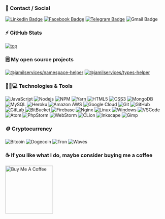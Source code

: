 ### 🚀 Contact / Social
[![Linkedin Badge](https://img.shields.io/badge/jamilservicos-0A66C2?style=for-the-badge&logo=linkedin&logoColor=white&link=https://www.linkedin.com/in/jamilservicos/)](https://www.linkedin.com/in/jamilservicos/)
[![Facebook Badge](https://img.shields.io/badge/jamilservicos-1877F2?style=for-the-badge&logo=facebook&logoColor=white&link=http://fb.com/jamilservicos/)](http://fb.com/jamilservicos/)
[![Telegram Badge](https://img.shields.io/badge/juliojamil-26A5E4?style=for-the-badge&logo=telegram&logoColor=white&link=https://t.me/juliojamil/)](https://t.me/juliojamil/)
![Gmail Badge](https://img.shields.io/badge/jamilservicos@gmail.com-EA4335?style=for-the-badge&logo=gmail&logoColor=white)


### ⚡ GitHub Stats
[![top](https://github-readme-stats-by-anuraghazra.vercel.app/api/top-langs/?username=jamilservicos&layout=compact&locale=pt-br&hide_title=true)](https://github.com/jamilservicos?tab=repositories)

### 🗒 My open source projects
[![@jamilservices/namespace-helper](https://github-readme-stats-by-anuraghazra.vercel.app/api/pin/?username=jamilservicos&repo=jamilservices-namespace-helper)](https://github.com/jamilservicos/jamilservices-namespace-helper)
[![@jamilservices/types-helper](https://github-readme-stats-by-anuraghazra.vercel.app/api/pin/?username=jamilservicos&repo=jamilservices-types-helper)](https://github.com/jamilservicos/jamilservices-types-helper)  


### 👩‍💻💻 Technologies & Tools
![JavaScript](https://img.shields.io/badge/-JavaScript-F7DF1E?style=for-the-badge&logo=javascript&logoColor=black)
![Nodejs](https://img.shields.io/badge/-Nodejs-339933?style=for-the-badge&logo=node-dot-js&logoColor=white)
![NPM](https://img.shields.io/badge/-NPM-CB3837?style=for-the-badge&logo=npm&logoColor=white)
![Yarn](https://img.shields.io/badge/-Yarn-2C8EBB?style=for-the-badge&logo=yarn&logoColor=white)
![HTML5](https://img.shields.io/badge/-HTML5-E34F26?style=for-the-badge&logo=html5&logoColor=white)
![CSS3](https://img.shields.io/badge/-CSS3-1572B6?style=for-the-badge&logo=css3&logoColor=white)
![MongoDB](https://img.shields.io/badge/-MongoDB-47A248?style=for-the-badge&logo=mongodb&logoColor=white)
![MySQL](https://img.shields.io/badge/-MySQL-4479A1?style=for-the-badge&logo=mysql&logoColor=white)
![Heroku](https://img.shields.io/badge/-Heroku-430098?style=for-the-badge&logo=heroku&logoColor=white)
![Amazon AWS](https://img.shields.io/badge/Amazon%20AWS-232F3E?style=for-the-badge&logo=amazon-aws&logoColor=white)
![Google Cloud](https://img.shields.io/badge/Google%20Cloud-4285F4?style=for-the-badge&logo=google-cloud&logoColor=white)
![Git](https://img.shields.io/badge/-Git-F05032?style=for-the-badge&logo=git&logoColor=white)
![GitHub](https://img.shields.io/badge/-GitHub-181717?style=for-the-badge&logo=github&logoColor=white)
![GitLab](https://img.shields.io/badge/-GitLab-FCA121?style=for-the-badge&logo=gitlab&logoColor=black)
![BitBucket](https://img.shields.io/badge/-BitBucket-0052CC?style=for-the-badge&logo=bitbucket&logoColor=white)
![Firebase](https://img.shields.io/badge/Firebase-FFCA28?style=for-the-badge&logo=firebase&logoColor=black)
![Nginx](https://img.shields.io/badge/Nginx-009639?style=for-the-badge&logo=nginx&logoColor=white)
![Linux](https://img.shields.io/badge/Linux-FCC624?style=for-the-badge&logo=linux&logoColor=black)
![Windows](https://img.shields.io/badge/Windows-0078D6?style=for-the-badge&logo=windows&logoColor=white)
![VSCode](https://img.shields.io/badge/Visual_Studio_Code-007ACC?style=for-the-badge&logo=visual%20studio%20code&logoColor=white)
![Atom](https://img.shields.io/badge/Atom-66595C?style=for-the-badge&logo=Atom&logoColor=white)
![PhpStorm](https://img.shields.io/badge/Phpstorm-000000?style=for-the-badge&logo=phpstorm&logoColor=white)
![WebStorm](https://img.shields.io/badge/Webstorm-000000?style=for-the-badge&logo=webstorm&logoColor=white)
![CLion](https://img.shields.io/badge/CLion-000000?style=for-the-badge&logo=clion&logoColor=white)
![Inkscape](https://img.shields.io/badge/Inkscape-000000?style=for-the-badge&logo=inkscape&logoColor=white)
![Gimp](https://img.shields.io/badge/Gimp-5C5543?style=for-the-badge&logo=gimp&logoColor=white)


### 🪙 Cryptocurrency
![Bitcoin](https://img.shields.io/badge/1BrKxKsspVs3uR1ctAPfudLY38Tdw6yU3R-000000?style=for-the-badge&label=BTC&color=F7931A&labelColor=black)
![Dogecoin](https://img.shields.io/badge/DEj13YitqbqkWAidQVMHe6KHpgJeVP34jN-C2A633?style=for-the-badge&label=DOGE&color=C2A633&labelColor=black)
![Tron](https://img.shields.io/badge/DEj13YitqbqkWAidQVMHe6KHpgJeVP34jN-f60614?style=for-the-badge&label=TRX&color=f60614&labelColor=black)
![Waves](https://img.shields.io/badge/3PQA4gjdQJcSzHhxZLbdhoWjkjrFEXmTqqw-1c55ce?style=for-the-badge&label=WAVES&color=1c55ce&labelColor=black)

  

### :coffee: If you like what I do, maybe consider buying me a coffee
<a href="https://www.buymeacoffee.com/jamilservices" target="_blank"><img src="https://cdn.buymeacoffee.com/buttons/v2/default-red.png" alt="Buy Me A Coffee" width="150" ></a>



<!--
### Hi there 👋
**jamilservicos/jamilservicos** is a ✨ _special_ ✨ repository because its `README.md` (this file) appears on your GitHub profile.

Here are some ideas to get you started:

- 🔭 I’m currently working on ...
- 🌱 I’m currently learning ...
- 👯 I’m looking to collaborate on ...
- 🤔 I’m looking for help with ...
- 💬 Ask me about ...
- 📫 How to reach me: ...
- 😄 Pronouns: ...
- ⚡ Fun fact: ...
-->
